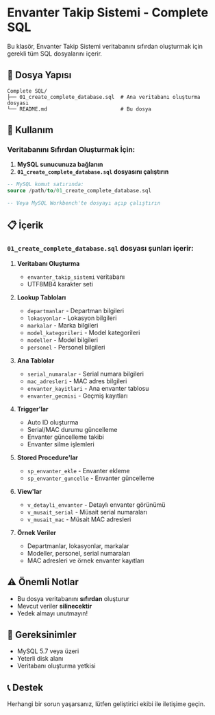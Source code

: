 # Envanter Takip Sistemi - Complete SQL

Bu klasör, Envanter Takip Sistemi veritabanını sıfırdan oluşturmak için gerekli tüm SQL dosyalarını içerir.

## 📁 Dosya Yapısı

```
Complete SQL/
├── 01_create_complete_database.sql  # Ana veritabanı oluşturma dosyası
└── README.md                        # Bu dosya
```

## 🚀 Kullanım

### Veritabanını Sıfırdan Oluşturmak İçin:

1. **MySQL sunucunuza bağlanın**
2. **`01_create_complete_database.sql` dosyasını çalıştırın**

```sql
-- MySQL komut satırında:
source /path/to/01_create_complete_database.sql

-- Veya MySQL Workbench'te dosyayı açıp çalıştırın
```

## 📋 İçerik

### `01_create_complete_database.sql` dosyası şunları içerir:

1. **Veritabanı Oluşturma**
   - `envanter_takip_sistemi` veritabanı
   - UTF8MB4 karakter seti

2. **Lookup Tabloları**
   - `departmanlar` - Departman bilgileri
   - `lokasyonlar` - Lokasyon bilgileri
   - `markalar` - Marka bilgileri
   - `model_kategorileri` - Model kategorileri
   - `modeller` - Model bilgileri
   - `personel` - Personel bilgileri

3. **Ana Tablolar**
   - `serial_numaralar` - Serial numara bilgileri
   - `mac_adresleri` - MAC adres bilgileri
   - `envanter_kayitlari` - Ana envanter tablosu
   - `envanter_gecmisi` - Geçmiş kayıtları

4. **Trigger'lar**
   - Auto ID oluşturma
   - Serial/MAC durumu güncelleme
   - Envanter güncelleme takibi
   - Envanter silme işlemleri

5. **Stored Procedure'lar**
   - `sp_envanter_ekle` - Envanter ekleme
   - `sp_envanter_guncelle` - Envanter güncelleme

6. **View'lar**
   - `v_detayli_envanter` - Detaylı envanter görünümü
   - `v_musait_serial` - Müsait serial numaraları
   - `v_musait_mac` - Müsait MAC adresleri

7. **Örnek Veriler**
   - Departmanlar, lokasyonlar, markalar
   - Modeller, personel, serial numaraları
   - MAC adresleri ve örnek envanter kayıtları

## ⚠️ Önemli Notlar

- Bu dosya veritabanını **sıfırdan** oluşturur
- Mevcut veriler **silinecektir**
- Yedek almayı unutmayın!

## 🔧 Gereksinimler

- MySQL 5.7 veya üzeri
- Yeterli disk alanı
- Veritabanı oluşturma yetkisi

## 📞 Destek

Herhangi bir sorun yaşarsanız, lütfen geliştirici ekibi ile iletişime geçin. 